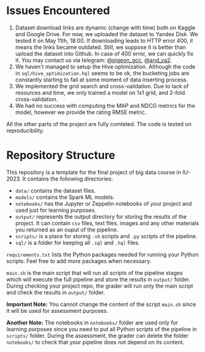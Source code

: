 # Issues Encountered

1. Dataset download links are dynamic (change with time) both on Kaggle and Google Drive. For now, we uploaded the dataset to Yandex Disk. We tested it on May 11th, 18:00. If downloading leads to HTTP error 400, it means the links became outdated. Still, we suppose it is better than upload the dataset into Github. In case of 400 error, we can quickly fix it. You may contact us via telegram: [@pigeon_gcc](https://t.me/pigeon_gcc), [@and_va2](https://t.me/and_va2).
2. We haven't managed to setup the Hive optimization. Although the code in `sql/hive_optimization.hql` seems to be ok, the bucketing jobs are constantly starting to fail at some moment of data inserting process.
3. We implemented the grid search and cross-validation. Due to lack of resources and time, we only trained a model on 1x1 grid, and 2-fold cross-validation.
4. We had no success with computing the MAP and NDCG metrics for the model, however we provide the rating RMSE metric.

All the other parts of the project are fully comleted. The code is tested on reproducibility.

# Repository Structure

This repository is a template for the final project of big data course in IU-2023. It contains the following directories:

- `data/` contains the dataset files.
- `models/` contains the Spark ML models.
- `notebooks/` has the Jupyter or Zeppelin notebooks of your project and used just for learning purposes.
- `output/` represents the output directory for storing the results of the project. It can contain `csv` files, text files. images and any other materials you returned as an ouput of the pipeline.
- `scripts/` is a place for storing `.sh` scripts and `.py` scripts of the pipeline.
- `sql/` is a folder for keeping all `.sql` and `.hql` files.

`requirements.txt` lists the Python packages needed for running your Python scripts. Feel free to add more packages when necessary.

`main.sh` is the main script that will run all scripts of the pipeline stages which will execute the full pipeline and store the results in `output/` folder. During checking your project repo, the grader will run only the main script and check the results in `output/` folder.

**Important Note:** You cannot change the content of the script `main.sh` since it will be used for assessment purposes.

**Another Note:** The notebooks in `notebooks/` folder are used only for learning purposes since you need to put all Python scripts of the pipeline in `scripts/` folder. During the assessment, the grader can delete the folder `notebooks/` to check that your pipeline does not depend on its content.
